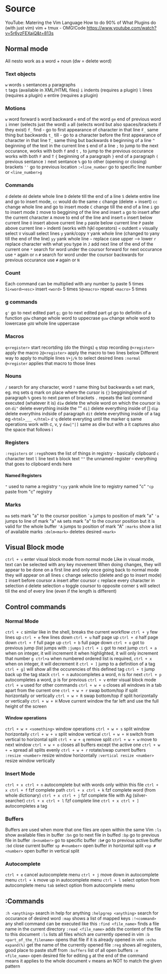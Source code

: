 # Source

YouTube:
    Matering the Vim Language
    How to do 90% of What Plugins do (with just vim)
    vim + tmux - OMG!Code https://www.youtube.com/watch?v=5r6yzFEXajQ&t=813s

## Normal mode

All nesto work as a word + noun (dw = delete word)

### Text objects

`w` words
`s` sentances
`p` paragraphs  
`t` tags (available in XML/HTML files)
`i` indents (requires a plugin)
`l` lines (requires a plugin)
`e` entire (requires a plugin)

### Motions

`w` word forward
`b` word backward
`e` end of the word
`ge` end of previous word
`i` inner (selects just the word)
`a` all (selects word but also spaces/brackets if they exist)
`f_` find - go to first appearance of character in that line
`F_` same thing but backwards
`t_` till - go to a character before the first appearance of character in that line
`T_` same thing but backwards
`0` beginning of a line
`^` beginning of the text in the current line
`$` end of a line
`;` to jump to the next occurance, works with both `f` and `t`
`,` to jump to the previous occurance works with both `F` and `T`
`{` beginning of a paragraph
`}` end of a paragraph
`(` previous sentance
`)` next sentance
`%` go to other (opening or closing) brackets
`''` go to previous location
`:<line_number` go to specific line number or `<line_number>g`

### Commands

`d` delete
`dd` delete whole line
`D` delete till the end of a line
`S` delete entire line and go to insert mode, `cc` would do the same
`c` change (delete + insert)
`cc` change whole line and go to insert mode
`C` change till the end of a line
`i` go to insert mode
`I` move to beggining of the line and insert
`a` go to insert after the current character
`A` move to end of the line and insert
`o` insert below current line
`O` insert above current line
`p` paste below current line
`P` paste above current line
`>` indenti (works with hjkl operators)
`<` outdent
`v` visually select
`V` visuall select lines
`y` yank/copy
`Y` yank whole line (changed to yany till the end of the line)
`yy` yank whole line
`~` replace case upper --> lower
`r` replace character with what you type in
`J` add next line of the end of the current one
`*` search for word under the coursor forward
  for next occurance use `*` again or `n`
`#` search for word under the coursor backwards
  for previous occurance use `#` again or `N`

### Count

Each command can be multiplied with any number
`5p` paste 5 times
`5i<word><esc>` insert `<word>` 5 times
`5@<macro>` repeat `<macro>` 5 times

### g commands

`g'` go to next edited part
`g;` go to next edited part
`gd` go to definitin of a function
`gUw` change whole word to uppecrase
`guw` change whole word to lowercase
`gUU` whole line uppercase

### Macros

`q<register>` start recortding
(do the things)
`q` stop recording
`@<register>`  apply the macro
`2@<register>` apply the macro to two lines below
Different way to apply to multiple lines
`V+j/k` to select desired lines
`:normal @<register` applies that macro to those lines

### Nouns

`/` search for any character, word
`?` same thing but backwards
`m` set mark, eg. mq sets q mark on place where the cursor is
`{}` beggining/end of paragraph
`%` goes to next paren of brackets
`.` repeats the last command executed (whatever it is)
`diw` delete the whole word on which the coursor is on
`di"` delete everything inside the ""
`di]` delete everything inside of []
`dip` delete everythins indside of paragraph
`dit` delete everything inside of a tag eg `<html>___ </html>`
`d'q` delete everyting until the marker q
 same operations work with c, v, y
`daw|"|]` same as diw but with a it captures also the space that follows i

### Registers

`:registers` or `:reg`shows the list of things in registry - basically clipboard
 `c` character text
 `l` line text
 `b` block text
`""` the unnamed register - everything that goes to clipboard ends here

#### Named Registers

`"` used to name a registry
`"cyy` yank whole line to registry named "c"
`"cp` paste from "c" registry

### Marks

`ma` sets mark "a" to the coursor position
`` `a `` jumps to position of mark "a"
`'a` jumps to line of mark "a"
`mA` sets mark "a" to the coursor position but it is valid for the whole buffer
`'A` jumps to position of mark "A"
`:marks` show a list of available marks
`:delm<mark>` deletes desired `<mark>`

## Visual Block mode

`ctrl + v` enter visual block mode from normal mode
Like in visual mode, text can be selected with any key movement
When doing changes, they will appear to be done on a first line and only once going back to normal mode they will appear on all lines
`c` change selectio (delete and go to insert mode)
`I` insert before coursor
`A` insert after coursor
`c` replace every character in selection
`d` delete selection
`o` toggle coursor to opposite corner
`$` will select till the end of every line (even if the length is different)

## Control commands

### Normal Mode

`ctrl + c` similar like in the shell, breaks the current workflow
`ctrl + y` few lines up
`ctrl + e` few lines down
`ctrl + u` half page up
`ctrl + d` half page down
`ctrl + f` full page up
`ctrl + b` full page down
`ctrl + o` got to previous jump (list jumps with `:jumps` )
`ctrl + i` got to next jump
`ctrl + a` when on integer, it will increment it
  when highlighted, it will only increment that number
 `g ctrl+a`  when numbered ordered list is required,
`ctrl + x` when on integer, it will decrement it
`ctrl + ]` jump to a definition of a tag
`ctrl + g]` will show all the occurencies of this defined tag
`ctrl + t` jump back up the tag stack
`ctrl + n` autocompletes a word, n is for next
`ctrl + p` autocompletes a word, p is for previous
`ctrl + v` enter visual block mode
`ctrl + w` used for other commands
`ctrl + w + o` closes all windows in a tab apart from the current one
`ctrl + w + r` swap bottom/top if split horizontally or vertically
`ctrl + w + R` swap bottom/top if split horizontally or vertically
`ctrl + w + H` Move current window the far left and use the full height of the screen

#### Window operations

`ctrl + w + <something>` window operations
`ctrl + w + s` split window horizontally
`ctrl + w + v` split window vertical
`ctrl + w + H` switch from vertical to horizontal split
`ctrl + w + q` remove split
`ctrl + w + w` move to next window
`ctrl + w + o` closes all buffers except the active one
`ctrl + w + =` spread all splits evenly
`ctrl + w + r` rotate/swap current buffers
`:resize <number>` resize window horizontally
`:vertical resize <number>` resize window vertically

### Insert Mode

`ctrl + x ctrl + n` autocomplete but with words only within this file
`ctrl + x ctrl + f` fzf complete path
`ctrl + x ctrl + k` fzf complete word (from whole dictionary)
`ctrl + x ctrl + j` fzf complete file with Ag (silver-searcher)
`ctrl + x ctrl + l` fzf complete line
`ctrl + x ctrl + ]` autocompletes a tag

### Buffers

Buffers are used when more that one files are open within the same Vim
`:ls` show available files in buffer
`:bn` go to next file in buffed
`:bp` go to previous file in buffer
`:b<number>` go to specific buffer
`:b#` go to previous active buffer
`:bd` close current buffer
`sp #<number>` open buffer in horizontal split
`vsp #<number>` open buffer in vertical split

### Autocomplete

`ctrl + e` cancel autocomplete menu
`ctrl + j` move down in autocomplete menu
`ctrl + k` move up in autocomplete menu
`ctrl + l` select option from autocomplete menu
`tab` select option from autocomplete menu

## :Commands

`:h <anything>` search in help for anything
`:helpgrep <anything>` search for occurance of desired word
`:map` shows a list of mapped keys
`:!<command>` any shell command can be executed like this
`:find <file_name>` finds a file name in the current directory
`:read <file_name>` adds the content of the file to this document
`:ls` lists all files which are currently opened in vim
`:b <part_of_the_filename>` opens that file if it is already opened in vim
`:echo expand(%)` get the name of the currently opened file
`:reg` shows all registers, good place to paste stuff from
`:buffers` list of all open buffers
`:e <file_name>` open desired file for editing
`g` at the end of the command means it applies to the whole document
`v` means an NOT to match the given pattern

